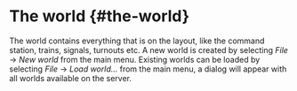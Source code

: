 # The world {#the-world}

The world contains everything that is on the layout, like the command station, trains, signals, turnouts etc.
A new world is created by selecting *File* -> *New world* from the main menu.
Existing worlds can be loaded by selecting *File* -> *Load world...* from the main menu, a dialog will appear with all worlds available on the server.
